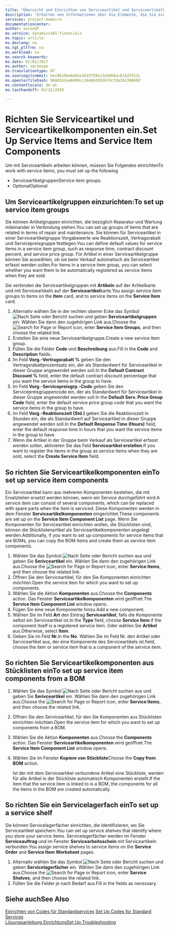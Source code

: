 ```yaml
---
title: "Übersicht und Einrichten von Serviceartikel und Serviceartikelkomponenten  | Microsoft Docs"
description: "Erhalten von Informationen über die Elemente, die Sie einrichten müssen, bevor Sie Serviceartikel, einschließlich Vorgabewerte wie Reaktionszeit, Vertragsrabatt, und Servicepreisgruppen verwenden können."
services: project-madeira
documentationcenter: 
author: SorenGP
ms.service: dynamics365-financials
ms.topic: article
ms.devlang: na
ms.tgt_pltfrm: na
ms.workload: na
ms.search.keywords: 
ms.date: 07/01/2017
ms.author: sgroespe
ms.translationtype: HT
ms.sourcegitcommit: bec0619be0a65e3625759e13d2866ac615d7513c
ms.openlocfilehash: 068d141ee8490cc34e8b2092b7dcfda36139660d
ms.contentlocale: de-at
ms.lasthandoff: 03/22/2018

---
```

# <a name="set-up-service-items-and-service-item-components"></a><span data-ttu-id="19ef5-103">Richten Sie Serviceartikel und Serviceartikelkomponenten ein.</span><span class="sxs-lookup"><span data-stu-id="19ef5-103">Set Up Service Items and Service Item Components</span></span>
<span data-ttu-id="19ef5-104">Um mit Serviceartikeln arbeiten können, müssen Sie Folgendes einrichten</span><span class="sxs-lookup"><span data-stu-id="19ef5-104">To work with service items, you must set up the following</span></span>

* <span data-ttu-id="19ef5-105">Serviceartikelgruppen</span><span class="sxs-lookup"><span data-stu-id="19ef5-105">Service item groups.</span></span> 
* <span data-ttu-id="19ef5-106">Optional</span><span class="sxs-lookup"><span data-stu-id="19ef5-106">Optional</span></span>

## <a name="to-set-up-service-item-groups"></a><span data-ttu-id="19ef5-107">Um Serviceartikelgruppen einzurichten:</span><span class="sxs-lookup"><span data-stu-id="19ef5-107">To set up service item groups</span></span>
<span data-ttu-id="19ef5-108">Sie können Artikelgruppen einrichten, die bezüglich Reparatur und Wartung miteinander in Verbindung stehen.</span><span class="sxs-lookup"><span data-stu-id="19ef5-108">You can set up groups of items that are related in terms of repair and maintenance.</span></span> <span data-ttu-id="19ef5-109">Sie können für Serviceartikel in einer Serviceartikelgruppe Vorgabewerte wie Reaktionszeit, Vertragsrabatt und Servicepreisgruppe festlegen.</span><span class="sxs-lookup"><span data-stu-id="19ef5-109">You can define default values for service items in a service item group, such as response time, contract discount percent, and service price group.</span></span> <span data-ttu-id="19ef5-110">Für Artikel in einer Serviceartikelgruppe können Sie auswählen, ob sie beim Verkauf automatisch als Serviceartikel erfasst werden sollen.</span><span class="sxs-lookup"><span data-stu-id="19ef5-110">For items in a service item group, you can select whether you want them to be automatically registered as service items when they are sold.</span></span>  
  
<span data-ttu-id="19ef5-111">Sie verbinden die Serviceartikelgruppen mit **Artikeln** auf der Artikelkarte und mit Serviceartikeln auf der **Serviceartikel**karte.</span><span class="sxs-lookup"><span data-stu-id="19ef5-111">You assign service item groups to items on the **Item** card, and to service items on the **Service Item** card.</span></span>  
  
1. <span data-ttu-id="19ef5-112">Alternativ wählen Sie in der rechten oberen Ecke das Symbol ![Nach Seite oder Bericht suchen](media/ui-search/search_small.png "Nach Seite oder Bericht suchen") und geben **Serviceartikelgruppen** ein. Wählen Sie dann den zugehörigen Link aus.</span><span class="sxs-lookup"><span data-stu-id="19ef5-112">Choose the ![Search for Page or Report](media/ui-search/search_small.png "Search for Page or Report icon") icon, enter **Service Item Groups**, and then choose the related link.</span></span>  
2. <span data-ttu-id="19ef5-113">Erstellen Sie eine neue Serviceartikelgruppe.</span><span class="sxs-lookup"><span data-stu-id="19ef5-113">Create a new service item group.</span></span>  
3. <span data-ttu-id="19ef5-114">Füllen Sie die Felder **Code** und **Beschreibung** aus.</span><span class="sxs-lookup"><span data-stu-id="19ef5-114">Fill in the **Code** and **Description** fields.</span></span>  
4. <span data-ttu-id="19ef5-115">Im Feld **Vorg.-Vertragsrabatt %** geben Sie den Vertragsrabattprozentsatz ein, der als Standardwert für Serviceartikel in dieser Gruppe angewendet werden soll.</span><span class="sxs-lookup"><span data-stu-id="19ef5-115">In the **Default Contract Discount %** field, enter the default contract discount percentage that you want the service items in the group to have.</span></span>  
5. <span data-ttu-id="19ef5-116">Im Feld **Vorg.-Servicepreisgrp.-Code** geben Sie den Servicepreisgruppencode ein, der als Standardwert für Serviceartikel in dieser Gruppe angewendet werden soll.</span><span class="sxs-lookup"><span data-stu-id="19ef5-116">In the **Default Serv. Price Group Code** field, enter the default service price group code that you want the service items in the group to have.</span></span>  
6. <span data-ttu-id="19ef5-117">Im Feld **Vorg.-Reaktionszeit (Std.)** geben Sie die Reaktionszeit in Stunden ein, die als Standardwert auf Serviceartikel in dieser Gruppe angewendet werden soll.</span><span class="sxs-lookup"><span data-stu-id="19ef5-117">In the **Default Response Time (Hours)** field, enter the default response time in hours that you want the service items in the group to have.</span></span>  
7. <span data-ttu-id="19ef5-118">Wenn die Artikel in der Gruppe beim Verkauf als Serviceartikel erfasst werden sollen, aktivieren Sie das Feld **Serviceartikel erstellen**.</span><span class="sxs-lookup"><span data-stu-id="19ef5-118">If you want to register the items in the group as service items when they are sold, select the **Create Service Item** field.</span></span>  

## <a name="to-set-up-service-item-components"></a><span data-ttu-id="19ef5-119">So richten Sie Serviceartikelkomponenten ein</span><span class="sxs-lookup"><span data-stu-id="19ef5-119">To set up service item components</span></span>
<span data-ttu-id="19ef5-120">Ein Serviceartikel kann aus mehreren Komponenten bestehen, die mit Ersatzteilen ersetzt werden können, wenn ein Service durchgeführt wird.</span><span class="sxs-lookup"><span data-stu-id="19ef5-120">A service item can consist of several components, which can be replaced with spare parts when the item is serviced.</span></span> <span data-ttu-id="19ef5-121">Diese Komponenten werden in dem Fenster **Serviceartikelkomponenten** eingerichtet.</span><span class="sxs-lookup"><span data-stu-id="19ef5-121">These components are set up on the **Service Item Component List** page.</span></span> <span data-ttu-id="19ef5-122">Wenn Sie Komponenten für Serviceartikel einrichten wollen, die Stücklisten sind, können die Stücklistenartikel als Serviceartikelkomponenten angelegt werden.</span><span class="sxs-lookup"><span data-stu-id="19ef5-122">Additionally, if you want to set up components for service items that are BOMs, you can copy the BOM items and create them as service item components.</span></span> 
  
1. <span data-ttu-id="19ef5-123">Wählen Sie das Symbol ![Nach Seite oder Bericht suchen](media/ui-search/search_small.png "Nach Seite oder Bericht suchen") aus und geben Sie **Serivceartikel** ein. Wählen Sie dann den zugehörigen Link aus.</span><span class="sxs-lookup"><span data-stu-id="19ef5-123">Choose the ![Search for Page or Report](media/ui-search/search_small.png "Search for Page or Report icon") icon, enter **Service Items**, and then choose the related link.</span></span> 
2. <span data-ttu-id="19ef5-124">Öffnen Sie den Serviceartikel, für den Sie Komponenten einrichten möchten.</span><span class="sxs-lookup"><span data-stu-id="19ef5-124">Open the service item for which you want to set up components.</span></span>  
3. <span data-ttu-id="19ef5-125">Wählen Sie die Aktion **Komponenten** aus.</span><span class="sxs-lookup"><span data-stu-id="19ef5-125">Choose the **Components** action.</span></span> <span data-ttu-id="19ef5-126">Das Fenster **Serviceartikelkomponenten** wird geöffnet.</span><span class="sxs-lookup"><span data-stu-id="19ef5-126">The **Service Item Component List** window opens.</span></span>  
4. <span data-ttu-id="19ef5-127">Fügen Sie eine neue Komponente hinzu.</span><span class="sxs-lookup"><span data-stu-id="19ef5-127">Add a new component.</span></span>  
5. <span data-ttu-id="19ef5-128">Wählen Sie im Feld **Art** den Eintrag **Serviceartikel**, falls die Komponente selbst ein Serviceartikel ist.</span><span class="sxs-lookup"><span data-stu-id="19ef5-128">In the **Type** field, choose **Service Item** if the component itself is a registered service item.</span></span> <span data-ttu-id="19ef5-129">Oder wählen Sie **Artikel** aus.</span><span class="sxs-lookup"><span data-stu-id="19ef5-129">Otherwise, select **Item**.</span></span>  
6. <span data-ttu-id="19ef5-130">Geben Sie im Feld **Nr.**</span><span class="sxs-lookup"><span data-stu-id="19ef5-130">In the **No.**</span></span> <span data-ttu-id="19ef5-131">Wählen Sie im Feld Nr. den Artikel oder Serviceartikel aus, der eine Komponente des Serviceartikels ist.</span><span class="sxs-lookup"><span data-stu-id="19ef5-131">field, choose the item or service item that is a component of the service item.</span></span>  

## <a name="to-set-up-service-item-components-from-a-bom"></a><span data-ttu-id="19ef5-132">So richten Sie Serviceartikelkomponenten aus Stücklisten ein</span><span class="sxs-lookup"><span data-stu-id="19ef5-132">To set up service item components from a BOM</span></span>
1.  <span data-ttu-id="19ef5-133">Wählen Sie das Symbol ![Nach Seite oder Bericht suchen](media/ui-search/search_small.png "Nach Seite oder Bericht suchen") aus und geben Sie **Serivceartikel** ein. Wählen Sie dann den zugehörigen Link aus.</span><span class="sxs-lookup"><span data-stu-id="19ef5-133">Choose the ![Search for Page or Report](media/ui-search/search_small.png "Search for Page or Report icon") icon, enter **Service Items**, and then choose the related link.</span></span>  
2. <span data-ttu-id="19ef5-134">Öffnen Sie den Serviceartikel, für den Sie Komponenten aus Stücklisten einrichten möchten.</span><span class="sxs-lookup"><span data-stu-id="19ef5-134">Open the service item for which you want to set up components from a BOM.</span></span>  
3. <span data-ttu-id="19ef5-135">Wählen Sie die Aktion **Komponenten** aus.</span><span class="sxs-lookup"><span data-stu-id="19ef5-135">Choose the **Components** action.</span></span> <span data-ttu-id="19ef5-136">Das Fenster **Serviceartikelkomponenten** wird geöffnet.</span><span class="sxs-lookup"><span data-stu-id="19ef5-136">The **Service Item Component List** window opens.</span></span>  
4. <span data-ttu-id="19ef5-137">Wählen Sie im Fenster **Kopiere von Stückliste**</span><span class="sxs-lookup"><span data-stu-id="19ef5-137">Choose the **Copy from BOM** action.</span></span>  
  
    <span data-ttu-id="19ef5-138">Ist der mit dem Serviceartikel verbundene Artikel eine Stückliste, werden für alle Artikel in der Stückliste automatisch Komponenten erstellt.</span><span class="sxs-lookup"><span data-stu-id="19ef5-138">If the item that the service item is linked to is a BOM, the components for all the items in the BOM are created automatically.</span></span>  

## <a name="to-set-up-a-service-shelf"></a><span data-ttu-id="19ef5-139">So richten Sie ein Servicelagerfach ein</span><span class="sxs-lookup"><span data-stu-id="19ef5-139">To set up a service shelf</span></span>
<span data-ttu-id="19ef5-140">Sie können Servicelagerfächer einrichten, die identifizieren, wo Sie Serviceartikel speichern.</span><span class="sxs-lookup"><span data-stu-id="19ef5-140">You can set up service shelves that identify where you store your service items.</span></span> <span data-ttu-id="19ef5-141">Servicelagerfächer werden im Fenster **Serviceauftrag** und im Fenster **Servicearbeitsschein** mit Serviceartikeln verbunden.</span><span class="sxs-lookup"><span data-stu-id="19ef5-141">You assign service shelves to service items on the **Service Order** and **Service Item Worksheet** pages.</span></span>  
  
1. <span data-ttu-id="19ef5-142">Alternativ wählen Sie das Symbol ![Nach Seite oder Bericht suchen](media/ui-search/search_small.png "Nach Seite oder Bericht suchen") und geben **Servicelagerfächer** ein. Wählen Sie dann den zugehörigen Link aus.</span><span class="sxs-lookup"><span data-stu-id="19ef5-142">Choose the ![Search for Page or Report](media/ui-search/search_small.png "Search for Page or Report icon") icon, enter **Service Shelves**, and then choose the related link.</span></span>
2. <span data-ttu-id="19ef5-143">Füllen Sie die Felder je nach Bedarf aus.</span><span class="sxs-lookup"><span data-stu-id="19ef5-143">Fill in the fields as necessary.</span></span>

## <a name="see-also"></a><span data-ttu-id="19ef5-144">Siehe auch</span><span class="sxs-lookup"><span data-stu-id="19ef5-144">See Also</span></span>
<span data-ttu-id="19ef5-145">[Einrichten von Codes für Standardservices](service-how-setup-service-coding.md) </span><span class="sxs-lookup"><span data-stu-id="19ef5-145">[Set Up Codes for Standard Services](service-how-setup-service-coding.md) </span></span>  
[<span data-ttu-id="19ef5-146">Lösungsanleitung Einrichtung</span><span class="sxs-lookup"><span data-stu-id="19ef5-146">Set Up Troubleshooting</span></span>](service-how-setup-troubleshooting.md)
